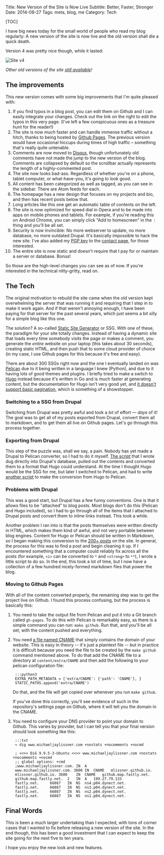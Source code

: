 Title: New Version of the Site is Now Live
Subtitle: Better, Faster, Stronger
Date: 2014-08-27
Tags: meta, blog, me
Category: Tech

[TOC]

I have big news today for the small world of people who read my blog regularly:
A new version of the site is now live and the old version shall die a quick
death. 

Version 4 was pretty nice though, while it lasted:

![Site v4]({filename}/images/oldsite/v4.png)

*Other old versions of the site [still available][old]!*

## The improvements

This new version comes with some big improvements that I'm quite 
pleased with:

1. If you find typos in a blog post, you can edit them on Github and I can 
   easily integrate your changes. Check out the link on the right to 
   edit the typos in this very page. (I've left a few conspicuous ones as a 
   treasure hunt for the reader!)
1. The site is now *much* faster and can handle immense traffic without a 
   hitch, thanks to being hosted by [Github Pages][ghp]. The previous version would
   have occasional hiccups during times of high traffic &ndash; something that's 
   really quite untenable.
1. Comments are now moved to [Disqus][1], though unfortunately old comments have
   not made the jump to the new version of the blog. Comments are collapsed by 
   default so the scrollbar actually represents the length of a 
   highly-commented post.
1. The site now looks bad-ass. Regardless of whether you're on a phone, tablet
   computer, or what-have-you, it's going to look good.
1. All content has been categorized as well as tagged, as you can see in the 
   sidebar. There are Atom feeds for each.
1. The homepage has a new design that focuses on my projects and bio, and then 
   has recent posts below that.
1. Long articles like this one get an automatic table of contents on the 
   left.
1. The site is now optimized for speed dial in Opera and to be made into apps
   on mobile phones and tablets. For example, if you're reading this on 
   Android Chrome, you can simply click "Add to homescreen" in the `⋮`
   thing and you'll be all set.
1. Security is now invincible: No more webserver to update, no more database, 
   no more outdated Drupal. It's basically impossible to hack the new site. 
   I've also added my [PGP key][gpg] to the [contact page][c], for those 
   interested. 
1. The entire site is now static and doesn't require that I pay for or maintain
   a server or database. Bonus!

So those are the high-level changes you can see as of now. If you're interested
in the technical nitty-gritty, read on.

## The Tech

The original motivation to rebuild the site came when the old version kept 
overwhelming the server that was running it and requiring that I step in to 
make it work again. And if that weren't annoying enough, I have been paying
for that server for the past several years, which just seems a bit silly for
a simple blog like this one. 

The solution? A so-called [Static Site Generator][3] or SSG. With one of these,
the paradigm for your site totally changes. Instead of having a dynamic site
that loads every time somebody visits the page or makes a comment, you 
generate the *entire* website on your laptop (this takes about 30 seconds), 
creating static HTML, and then push that to some cloud provider of choice (in 
my case, I use Github pages for this because it's free and easy).

There are about 300 SSGs right now and the one I eventually landed on was 
[Pelican][4] due to it being written in a language I knew (Python), and due to
it having lots of good themes and plugins. I briefly tried to make a switch to
[Hugo][5] instead because it's written in Go and is much faster at generating 
content, but the documentation for Hugo isn't very good yet, and [it
doesn't support basic pagination][pagination], which is something of a showstopper. 


### Switching to a SSG from Drupal

Switching from Drupal was pretty awful and took a *lot* of effort &mdash; 
*days* of it! The goal was to get all of my posts exported from Drupal, 
convert them all to markdown, and to get them all live on Github pages. Let's 
go through this process together. 

### Exporting from Drupal

This step of the puzzle was, shall we say, a pain. Nobody has yet made a 
Drupal to Pelican converter, so I had to do it myself. [The script][6] that I 
wrote dug directly into Drupal's database, pulled out the contents
and converted them to a format that Hugo could understand. At the time I 
thought Hugo would be the SSG for me, but later I switched to Pelican, and had
to write [another script][7] to make the conversion from Hugo to Pelican.


### Problems with Drupal

This was a good start, but Drupal has a few funny conventions. One is that it
allows files to be "attached" to blog posts. Most blogs don't do this (Pelican
and Hugo included), so I had to go through all of the items that I attached to 
Drupal posts and convert them to inline links instead. This took a while.

Another problem I ran into is that the posts themselves were written directly 
in HTML, which makes them kind of awful, and not very portable between blog
engines. Content for Hugo or Pelican should be written in Markdown, so I began
making this conversion to the [200+ posts][9] on the site. In general, the process
for this was to find a post and begin cleaning it up. If I encountered 
something that a computer could reliably fix across all the posts (for example,
`<i>` can be converted to `*` and `<strong>` to `**`), I wrote a little script 
to do so. In the end, this took a lot of time, but I now have a collection of
a few hundred nicely-formed markdown files that power the blog.
 
### Moving to Github Pages

With all of the content converted properly, the remaining step was to get the
project live on Github. I found this process confusing, but the process is 
basically this:

1. You need to take the output file from Pelican and put it into a Git 
branch called `gh-pages`. To do this with Pelican is remarkably easy, as there is
a simple command you can run: `make github`. Run that, and you'll be all set,
with the content pushed and everything.

2. You need [a file named CNAME][cname] that simply contains the domain of your 
website. This is easy in theory -- it's just a plaintext file -- but in 
practice it is difficult because you need the file to be created by the 
`make github` command mentioned above. To do that add the CNAME file to a
directory at `content/extra/CNAME` and then add the following to your pelican
configuration file:

        :::python3
        EXTRA_PATH_METADATA = {'extra/CNAME': {'path': 'CNAME'}, }
        STATIC_PATHS.append('extra/CNAME')

    Do that, and the file will get copied over whenever you run `make github`.
    
    If you've done this correctly, you'll see evidence of such in the 
    repository's settings page on Github, where it will tell you the domain
    in the CNAME.

3. You need to configure your DNS provider to point your domain to Github.
This varies by provider, but I can tell you that your final version should
look something like this:

        :::txt
        ↪ dig www.michaeljaylissner.com +nostats +nocomments +nocmd
        
        ; <<>> DiG 9.9.5-3-Ubuntu <<>> www.michaeljaylissner.com +nostats +nocomments +nocmd
        ;; global options: +cmd
        ;www.michaeljaylissner.com.	IN	A
        www.michaeljaylissner.com. 3600	IN	CNAME	mlissner.github.io.
        mlissner.github.io.	3600	IN	CNAME	github.map.fastly.net.
        github.map.fastly.net.	2	IN	A	199.27.79.133
        fastly.net.		66087	IN	NS	ns4.p04.dynect.net.
        fastly.net.		66087	IN	NS	ns3.p04.dynect.net.
        fastly.net.		66087	IN	NS	ns2.p04.dynect.net.
        fastly.net.		66087	IN	NS	ns1.p04.dynect.net.


## Final Words

This is been a much larger undertaking than I expected, with tons of corner
cases that I wanted to fix before releasing a new version of the site. In the 
end though, this has been a good investment that I can expect to keep the site
going for the next five to ten years.

I hope you enjoy the new look and new features.


[1]: https://disqus.com
[3]: http://staticsitegenerators.net/
[4]: https://github.com/getpelican/pelican/
[5]: http://hugo.spf13.com/
[6]: {filename}/scripts/drupal_to_hugo.py 
[7]: {filename}/scripts/convert_from_hugo_to_pelican.py
[ghp]: https://pages.github.com/
[gpg]: {filename}/archive/mike.gpg
[c]: {filename}/pages/contact.md
[pagination]: https://github.com/spf13/hugo/issues/96
[9]: /archives.html
[cname]: https://github.com/mlissner/michaeljaylissner.com/blob/gh-pages/CNAME
[old]: {filename}/pages/about.md
